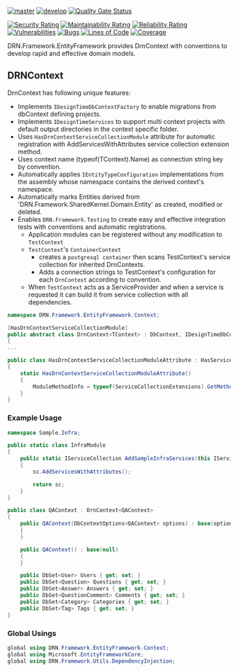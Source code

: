[![master](https://github.com/duranserkan/DRN-Project/actions/workflows/master.yml/badge.svg?branch=master)](https://github.com/duranserkan/DRN-Project/actions/workflows/master.yml)
[![develop](https://github.com/duranserkan/DRN-Project/actions/workflows/develop.yml/badge.svg?branch=develop)](https://github.com/duranserkan/DRN-Project/actions/workflows/develop.yml)
[![Quality Gate Status](https://sonarcloud.io/api/project_badges/measure?project=duranserkan_DRN-Project&metric=alert_status)](https://sonarcloud.io/summary/new_code?id=duranserkan_DRN-Project)


[![Security Rating](https://sonarcloud.io/api/project_badges/measure?project=duranserkan_DRN-Project&metric=security_rating)](https://sonarcloud.io/summary/new_code?id=duranserkan_DRN-Project)
[![Maintainability Rating](https://sonarcloud.io/api/project_badges/measure?project=duranserkan_DRN-Project&metric=sqale_rating)](https://sonarcloud.io/summary/new_code?id=duranserkan_DRN-Project)
[![Reliability Rating](https://sonarcloud.io/api/project_badges/measure?project=duranserkan_DRN-Project&metric=reliability_rating)](https://sonarcloud.io/summary/new_code?id=duranserkan_DRN-Project)
[![Vulnerabilities](https://sonarcloud.io/api/project_badges/measure?project=duranserkan_DRN-Project&metric=vulnerabilities)](https://sonarcloud.io/summary/new_code?id=duranserkan_DRN-Project)
[![Bugs](https://sonarcloud.io/api/project_badges/measure?project=duranserkan_DRN-Project&metric=bugs)](https://sonarcloud.io/summary/new_code?id=duranserkan_DRN-Project)
[![Lines of Code](https://sonarcloud.io/api/project_badges/measure?project=duranserkan_DRN-Project&metric=ncloc)](https://sonarcloud.io/summary/new_code?id=duranserkan_DRN-Project)
[![Coverage](https://sonarcloud.io/api/project_badges/measure?project=duranserkan_DRN-Project&metric=coverage)](https://sonarcloud.io/summary/new_code?id=duranserkan_DRN-Project)


DRN.Framework.EntityFramework provides DrnContext with conventions to develop rapid and effective domain models.

## DRNContext

DrnContext has following unique features: 
* Implements `IDesignTimeDbContextFactory` to enable migrations from dbContext defining projects.
* Implements `IDesignTimeServices` to support multi context projects with default output directories in the context specific folder.
* Uses `HasDrnContextServiceCollectionModule` attribute for automatic registration with AddServicesWithAttributes service collection extension method.
* Uses context name (typeof(TContext).Name) as connection string key by convention.
* Automatically applies `IEntityTypeConfiguration` implementations from the assembly whose namespace contains the derived context's namespace.
* Automatically marks Entities derived from 'DRN.Framework.SharedKernel.Domain.Entity' as created, modified or deleted.
* Enables `DRN.Framework.Testing` to create easy and effective integration tests with conventions and automatic registrations.
  * Application modules can be registered without any modification to `TestContext` 
  * `TestContext`'s `ContainerContext` 
    * creates a `postgresql container` then scans TestContext's service collection for inherited DrnContexts.
    * Adds a connection strings to TestContext's configuration for each `DrnContext` according to convention.
  * When `TestContext` acts as a ServiceProvider and when a service is requested it can build it from service collection with all dependencies.

```csharp
namespace DRN.Framework.EntityFramework.Context;

[HasDrnContextServiceCollectionModule]
public abstract class DrnContext<TContext> : DbContext, IDesignTimeDbContextFactory<TContext>, IDesignTimeServices where TContext : DbContext, new()
{ 
...

public class HasDrnContextServiceCollectionModuleAttribute : HasServiceCollectionModuleAttribute
{
    static HasDrnContextServiceCollectionModuleAttribute()
    {
        ModuleMethodInfo = typeof(ServiceCollectionExtensions).GetMethod(nameof(ServiceCollectionExtensions.AddDbContextsWithConventions))!;
    }
}
```

### Example Usage

```csharp
namespace Sample.Infra;

public static class InfraModule
{
    public static IServiceCollection AddSampleInfraServices(this IServiceCollection sc)
    {
        sc.AddServicesWithAttributes();

        return sc;
    }
}

public class QAContext : DrnContext<QAContext>
{
    public QAContext(DbContextOptions<QAContext> options) : base(options)
    {
    }

    public QAContext() : base(null)
    {
    }

    public DbSet<User> Users { get; set; }
    public DbSet<Question> Questions { get; set; }
    public DbSet<Answer> Answers { get; set; }
    public DbSet<QuestionComment> Comments { get; set; }
    public DbSet<Category> Categories { get; set; }
    public DbSet<Tag> Tags { get; set; }
}
```

### Global Usings
```csharp
global using DRN.Framework.EntityFramework.Context;
global using Microsoft.EntityFrameworkCore;
global using DRN.Framework.Utils.DependencyInjection;
```